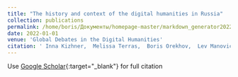 ```yaml
---
title: "The history and context of the digital humanities in Russia"
collection: publications
permalink: /home/boris/Документы/homepage-master/markdown_generator2022-01-01-The-history-and-context-of-the-digital-humanities-in-Russia
date: 2022-01-01
venue: 'Global Debates in the Digital Humanities'
citation: ' Inna Kizhner,  Melissa Terras,  Boris Orekhov,  Lev Manovich,  Igor Kim,  Maxim Rumyantsev,  Anastasia Bonch-Osmolovskaya, &quot;The history and context of the digital humanities in Russia.&quot; Global Debates in the Digital Humanities, 2022.'
---
```

Use [Google Scholar](https://scholar.google.com/scholar?q=The+history+and+context+of+the+digital+humanities+in+Russia){:target="_blank"} for full citation